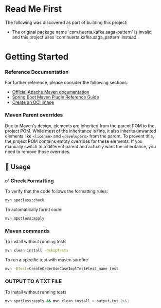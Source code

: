 # Read Me First

The following was discovered as part of building this project:

- The original package name 'com.huerta.kafka.saga-pattern' is invalid and this project uses 'com.huerta.kafka.saga_pattern' instead.

# Getting Started

### Reference Documentation

For further reference, please consider the following sections:

- [Official Apache Maven documentation](https://maven.apache.org/guides/index.html)
- [Spring Boot Maven Plugin Reference Guide](https://docs.spring.io/spring-boot/3.5.0/maven-plugin)
- [Create an OCI image](https://docs.spring.io/spring-boot/3.5.0/maven-plugin/build-image.html)

### Maven Parent overrides

Due to Maven's design, elements are inherited from the parent POM to the project POM.
While most of the inheritance is fine, it also inherits unwanted elements like `<license>` and `<developers>` from the parent.
To prevent this, the project POM contains empty overrides for these elements.
If you manually switch to a different parent and actually want the inheritance, you need to remove those overrides.

## 🧪 Usage

### ✅ Check Formatting

To verify that the code follows the formatting rules:

```bash
mvn spotless:check
```

To automatically formt code:

```bash
mvn spotless:apply
```

### Maven commands

To install without running tests

```bash
mvn clean install -DskipTests
```

To run a specific test with maven surefire

```bash
mvn -Dtest=CreateOrderUseCaseImplTest#test_name test
```

### OUTPUT TO A TXT FILE

To install without running tests

```bash
mvn spotless:apply && mvn clean install > output.txt 2>&1
```
